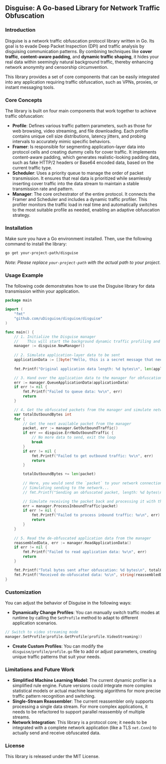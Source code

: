 ## Disguise: A Go-based Library for Network Traffic Obfuscation

### Introduction

Disguise is a network traffic obfuscation protocol library written in Go. Its goal is to evade Deep Packet Inspection (DPI) and traffic analysis by disguising communication patterns. By combining techniques like **cover traffic**, **content-aware padding**, and **dynamic traffic shaping**, it hides your real data within seemingly natural background traffic, thereby enhancing network anonymity and censorship circumvention.

This library provides a set of core components that can be easily integrated into any application requiring traffic obfuscation, such as VPNs, proxies, or instant messaging tools.

### Core Concepts

The library is built on four main components that work together to achieve traffic obfuscation:

  - **Profile**: Defines various traffic pattern parameters, such as those for web browsing, video streaming, and file downloading. Each profile contains unique cell size distributions, latency jitters, and probing intervals to accurately mimic specific behaviors.
  - **Framer**: Is responsible for segmenting application-layer data into protocol cells and creating dummy cells for cover traffic. It implements content-aware padding, which generates realistic-looking padding data, such as fake HTTP/2 headers or Base64 encoded data, based on the current traffic type.
  - **Scheduler**: Uses a priority queue to manage the order of packet transmission. It ensures that real data is prioritized while seamlessly inserting cover traffic into the data stream to maintain a stable transmission rate and pattern.
  - **Manager**: The core orchestrator of the entire protocol. It connects the Framer and Scheduler and includes a dynamic traffic profiler. This profiler monitors the traffic load in real time and automatically switches to the most suitable profile as needed, enabling an adaptive obfuscation strategy.

### Installation

Make sure you have a Go environment installed. Then, use the following command to install the library:

```bash
go get your-project-path/disguise
```

*Note: Please replace `your-project-path` with the actual path to your project.*

### Usage Example

The following code demonstrates how to use the Disguise library for data transmission within your application.

```go
package main

import (
	"fmt"
	"github.com/uDisguise/disguise/disguise"
)

func main() {
	// 1. Initialize the Disguise manager
	//    This will start the background dynamic traffic profiling and cover traffic loops.
	manager := disguise.NewManager()
	
	// 2. Simulate application-layer data to be sent
	applicationData := []byte("Hello, this is a secret message that needs to be disguised from traffic analysis!")
	
	fmt.Printf("Original application data length: %d bytes\n", len(applicationData))

	// 3. Hand over the application data to the manager for obfuscation
	err := manager.QueueApplicationData(applicationData)
	if err != nil {
		fmt.Printf("Failed to queue data: %v\n", err)
		return
	}

	// 4. Get the obfuscated packets from the manager and simulate network transmission
	var totalOutboundBytes int
	for {
		// Get the next available packet from the manager
		packet, err := manager.GetOutboundTraffic()
		if err == disguise.ErrNoOutboundTraffic {
			// No more data to send, exit the loop
			break
		}
		if err != nil {
			fmt.Printf("Failed to get outbound traffic: %v\n", err)
			return
		}

		totalOutboundBytes += len(packet)
		
		// Here, you would send the `packet` to your network connection
		// Simulating sending to the network...
		// fmt.Printf("Sending an obfuscated packet, length: %d bytes\n", len(packet))

		// Simulate receiving the packet back and processing it with the manager
		err = manager.ProcessInboundTraffic(packet)
		if err != nil {
			fmt.Printf("Failed to process inbound traffic: %v\n", err)
			return
		}
	}
	
	// 5. Read the de-obfuscated application data from the manager
	reassembledData, err := manager.ReadApplicationData()
	if err != nil {
		fmt.Printf("Failed to read application data: %v\n", err)
		return
	}

	fmt.Printf("Total bytes sent after obfuscation: %d bytes\n", totalOutboundBytes)
	fmt.Printf("Received de-obfuscated data: %s\n", string(reassembledData))
}
```

### Customization

You can adjust the behavior of Disguise in the following ways:

  - **Dynamically Change Profiles**: You can manually switch traffic modes at runtime by calling the `SetProfile` method to adapt to different application scenarios.

<!-- end list -->

```go
// Switch to video streaming mode
manager.SetProfile(profile.GetProfile(profile.VideoStreaming))
```

  - **Create Custom Profiles**: You can modify the `disguise/profile/profile.go` file to add or adjust parameters, creating unique traffic patterns that suit your needs.

### Limitations and Future Work

  - **Simplified Machine Learning Model**: The current dynamic profiler is a simplified rule engine. Future versions could integrate more complex statistical models or actual machine learning algorithms for more precise traffic pattern recognition and switching.
  - **Single-Stream Reassembler**: The current reassembler only supports processing a single data stream. For more complex applications, it needs to be refactored to support parallel reassembly of multiple streams.
  - **Network Integration**: This library is a protocol core; it needs to be integrated with a complete network application (like a TLS `net.Conn`) to actually send and receive obfuscated data.

### License

This library is released under the MIT License.
